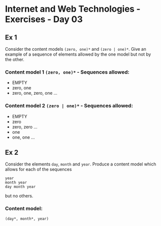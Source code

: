 # Internet and Web Technologies - Exercises - Day 03

## Ex 1
Consider the content models `(zero, one)*` and `(zero | one)*`. Give an example of a sequence of elements allowed by the one model but not by the other.

### Content model 1 `(zero, one)*` - Sequences allowed:

* EMPTY
* zero, one
* zero, one, zero, one ...

### Content model 2 `(zero | one)*` - Sequences allowed:

* EMPTY
* zero
* zero, zero ...
* one
* one, one ...

## Ex 2
Consider the elements `day`, `month` and `year`. Produce a content model which allows for each of the sequences
```
year
month year
day month year
```
but no others.

### Content model:

`(day*, month*, year)`